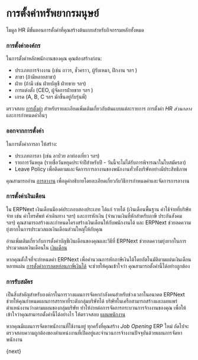 <!-- add-breadcrumbs -->
# การตั้งค่าทรัพยากรมนุษย์

โมดูล HR มีขั้นตอนการตั้งค่าที่คุณสร้างต้นแบบสำหรับกิจกรรมหลักทั้งหมด

### การตั้งค่าองค์กร

ในการตั้งค่าหลักพนักงานของคุณ คุณต้องสร้างก่อน:

* ประเภทการจ้างงาน (เช่น ถาวร, ชั่วคราว, ผู้รับเหมา, ฝึกงาน ฯลฯ )
* สาขา (ถ้ามีหลายสาขา)
* ฝ่าย (ถ้ามี เช่น ฝ่ายบัญชี ฝ่ายขาย ฯลฯ)
* การแต่งตั้ง (CEO, ผู้จัดการฝ่ายขาย ฯลฯ )
* เกรด (A, B, C ฯลฯ มักขึ้นอยู่กับรุ่นพี่)

ตรวจสอบ [การตั้งค่า](/docs/user/manual/th/setting-up) สำหรับรายละเอียดเพิ่มเติมเกี่ยวกับต้นแบบแต่ละรายการ การตั้งค่า _HR ส่วนกลาง_ และการกำหนดค่าอื่นๆ

### ออกจากการตั้งค่า

ในการตั้งค่าการลา ให้สร้าง:

* ประเภทการลา (เช่น ลาป่วย ลาท่องเที่ยว ฯลฯ)
* รายการวันหยุด (รายชื่อวันหยุดประจำปีสำหรับปี - วันนี้จะไม่ได้รับการพิจารณาในใบสมัครลา)
* Leave Policy เพื่อติดตามและจัดการการลางานของพนักงานทั่วทั้งบริษัทอย่างมีประสิทธิภาพ

คุณสามารถอ่าน [การลางาน](/docs/user/manual/th/human-resources/leave-management-intro/) เพื่อดูคำอธิบายโดยละเอียดเกี่ยวกับวิธีการกำหนดค่าและจัดการการลางาน

### การตั้งค่าเงินเดือน

ใน ERPNext เงินเดือนมีองค์ประกอบสองประเภท ได้แก่ รายได้ (เงินเดือนพื้นฐาน ค่าใช้จ่ายที่บริษัทจ่าย เช่น ค่าโทรศัพท์ ค่าเดินทาง ฯลฯ) และการหักเงิน (จำนวนเงินที่หักสำหรับภาษี ประกันสังคม ฯลฯ) คุณสามารถสร้างและกำหนดโครงสร้างเงินเดือนให้กับพนักงานได้ และ ERPNext ช่วยลดความยุ่งยากในการประมวลผลเงินเดือนส่วนใหญ่ให้กับคุณ

อ่านเพิ่มเติมเกี่ยวกับการตั้งค่าบัญชีเงินเดือนของคุณและวิธีที่ ERPNext ช่วยลดความยุ่งยากในการประมวลผลเงินเดือนใน [เงินเดือน](/docs/user/manual/th/human-resources/payroll-intro)

หากคุณตั้งใจที่จะกำหนดค่า ERPNext เพื่อคำนวณการหักภาษีเงินได้โดยอัตโนมัติตามแผ่นเงินเดือนหลายแผ่น [การตั้งค่าการลดหย่อนภาษีเงินได้](/docs/user/manual/th/human-resources/setting-up-tax) จะช่วยให้คุณเข้าใจว่า คุณสามารถตั้งค่านี้ได้อย่างถูกต้อง

### การรับสมัคร

เป็นสิ่งสำคัญสำหรับองค์กรในการวางแผนการจัดหากำลังคนสำหรับช่วงเวลาในอนาคต ERPNext ช่วยให้คุณกำหนดแผนการสรรหาที่ระดับกลุ่มบริษัทได้ บริษัทในเครือสามารถสร้างและเผยแพร่ตำแหน่งงานว่างตามแผนของกลุ่มบริษัท ทำให้ง่ายต่อการจัดการกระบวนการจ้างงานของคุณ เพื่อให้เข้าใจว่าคุณสามารถตั้งค่านี้ได้อย่างไร ให้ตรวจสอบ [แผนพนักงาน](/docs/user/manual/th/human-resources/staffing-plan)

หากคุณมีแผนการจัดหาพนักงานที่ใช้งานอยู่ ทุกครั้งที่คุณสร้าง _Job Opening_ ERP ใหม่ ถัดไปจะตรวจสอบความถูกต้องของตำแหน่งงานที่เปิดอยู่และจำนวนการจ้างงานปัจจุบันด้วยแผนการจัดหาพนักงาน

{next}
